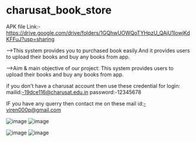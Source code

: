 # charusat_book_store

APK file Link:-https://drive.google.com/drive/folders/1GQhwUOWQoTYHpzU_QAjU1IowjKdKFFuJ?usp=sharing

-->This system provides you to purchased book easily.And it provides users to upload their books and buy any books from app. 

-->Aim & main objective of our project:
This system provides users to upload their books and buy any books from app. 

if you don't have a charusat account then use these credential for login:
mailid:-19dce116@charusat.edu.in
password:-12345678


IF you have any querry then contact me on these mail id:-viren000p@gmail.com


![image](https://user-images.githubusercontent.com/82257949/206843317-d6695f90-f134-4977-b044-75394ee4c5e1.png)
![image](https://user-images.githubusercontent.com/82257949/206843343-249021a1-7ba3-4d5f-84c8-1de3466aab8a.png)

![image](https://user-images.githubusercontent.com/82257949/206843008-7c61ac1b-ac88-4269-9803-3c225ec997ee.png)
![image](https://user-images.githubusercontent.com/82257949/206843253-010b97ad-1393-4046-beb9-0c7e0e0d3d93.png)


